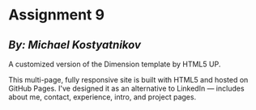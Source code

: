 # **Assignment 9**

## *By: Michael Kostyatnikov*

A customized version of the Dimension template by HTML5 UP.

This multi-page, fully responsive site is built with HTML5 and hosted on GitHub Pages. I've designed it as an alternative to LinkedIn — includes about me, contact, experience, intro, and project pages. 
